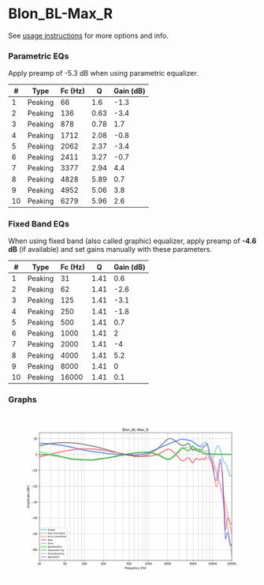 # Blon_BL-Max_R
See [usage instructions](https://github.com/jaakkopasanen/AutoEq#usage) for more options and info.

### Parametric EQs
Apply preamp of -5.3 dB when using parametric equalizer.

|   # | Type    |   Fc (Hz) |    Q |   Gain (dB) |
|-----|---------|-----------|------|-------------|
|   1 | Peaking |        66 | 1.6  |        -1.3 |
|   2 | Peaking |       136 | 0.63 |        -3.4 |
|   3 | Peaking |       878 | 0.78 |         1.7 |
|   4 | Peaking |      1712 | 2.08 |        -0.8 |
|   5 | Peaking |      2062 | 2.37 |        -3.4 |
|   6 | Peaking |      2411 | 3.27 |        -0.7 |
|   7 | Peaking |      3377 | 2.94 |         4.4 |
|   8 | Peaking |      4828 | 5.89 |         0.7 |
|   9 | Peaking |      4952 | 5.06 |         3.8 |
|  10 | Peaking |      6279 | 5.96 |         2.6 |

### Fixed Band EQs
When using fixed band (also called graphic) equalizer, apply preamp of **-4.6 dB** (if available) and set gains manually with these parameters.

|   # | Type    |   Fc (Hz) |    Q |   Gain (dB) |
|-----|---------|-----------|------|-------------|
|   1 | Peaking |        31 | 1.41 |         0.6 |
|   2 | Peaking |        62 | 1.41 |        -2.6 |
|   3 | Peaking |       125 | 1.41 |        -3.1 |
|   4 | Peaking |       250 | 1.41 |        -1.8 |
|   5 | Peaking |       500 | 1.41 |         0.7 |
|   6 | Peaking |      1000 | 1.41 |         2   |
|   7 | Peaking |      2000 | 1.41 |        -4   |
|   8 | Peaking |      4000 | 1.41 |         5.2 |
|   9 | Peaking |      8000 | 1.41 |         0   |
|  10 | Peaking |     16000 | 1.41 |         0.1 |

### Graphs
![](./Blon_BL-Max_R.png)
